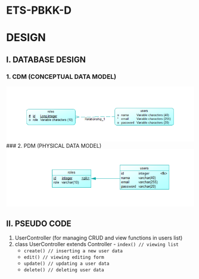 ﻿# ETS-PBKK-D

# DESIGN

## I. DATABASE DESIGN

### 1. CDM (CONCEPTUAL DATA MODEL)
<img src="Design/CDM.png">
### 2. PDM (PHYSICAL DATA MODEL)
<img src="Design/PDM.png">

## II. PSEUDO CODE

1. UserController (for managing CRUD and view functions in users list)
2. class UserController extends Controller
         - `index() // viewing list`
	 - `create() // inserting a new user data`
	 - `edit() // viewing editing form`
	 - `update() // updating a user data`
	 - `delete() // deleting user data`
